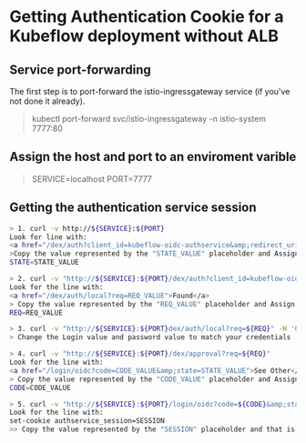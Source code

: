 # Getting Authentication Cookie for a Kubeflow deployment without ALB

## Service port-forwarding
The first step is to port-forward the istio-ingressgateway service (if you've not done it already).

> kubectl port-forward svc/istio-ingressgateway -n istio-system 7777:80


## Assign the host and port to an enviroment varible
> SERVICE=localhost
> PORT=7777

## Getting the authentication service session
```Bash
> 1. curl -v http://${SERVICE}:${PORT}
Look for line with:
<a href="/dex/auth?client_id=kubeflow-oidc-authservice&amp;redirect_uri=%2Flogin%2Foidc&amp;response_type=code&amp;scope=profile+email+groups+openid&amp;state=STATE_VALUE">Found</a>.
>Copy the value represented by the "STATE_VALUE" placeholder and Assign it to a variable.
STATE=STATE_VALUE

> 2. curl -v "http://${SERVICE}:${PORT}/dex/auth?client_id=kubeflow-oidc-authservice&redirect_uri=%2Flogin%2Foidc&response_type=code&scope=profile+email+groups+openid&amp;state=${STATE}"
Look for the line with:
<a href="/dex/auth/local?req=REQ_VALUE">Found</a>
> Copy the value represented by the "REQ_VALUE" placeholder and Assign it to a variable.
REQ=REQ_VALUE

> 3. curl -v "http://${SERVICE}:${PORT}dex/auth/local?req=${REQ}" -H 'Content-Type: application/x-www-form-urlencoded' --data 'login=admin%40kubeflow.org&password=12341234'
> Change the Login value and password value to match your credentials

> 4. curl -v "http://${SERVICE}:${PORT}/dex/approval?req=${REQ}"
Look for the line with:
<a href="/login/oidc?code=CODE_VALUE&amp;state=STATE_VALUE">See Other</a>.
> Copy the value represented by the "CODE_VALUE" placeholder and Assign it to a variable.
CODE=CODE_VALUE

> 5. curl -v "http://${SERVICE}:${PORT}/login/oidc?code=${CODE}&amp;state=${STATE}"
Look for the line with:
set-cookie authservice_session=SESSION
>> Copy the value represented by the "SESSION" placeholder and that is the authservice_session_cookie.
```